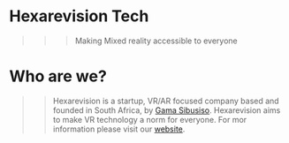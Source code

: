 # Hexarevision Tech
>>> Making Mixed reality accessible to everyone

# Who are we?
>> Hexarevision is a startup, VR/AR focused company based and founded in South Africa, by
>> [Gama Sibusiso](https://github.com/hexaredecimal). Hexarevision aims to make VR technology a norm
>> for everyone. For mor information please visit our [website](https://hexarevision.co.za).
